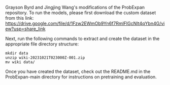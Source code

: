 Grayson Byrd and Jingjing Wang's modifications of the ProbExpan repository. To run the models, please first download the
custom dataset from this link: https://drive.google.com/file/d/1Fzw2EWmOb9Yn6f7RmlFIGcNIt4qYbn4G/view?usp=share_link

Next, run the following commands to extract and create the dataset in the appropriate file directory structure:

```
mkdir data
unzip wiki-20231021T023000Z-001.zip
mv wiki data/
```

Once you have created the dataset, check out the README.md in the ProbExpan-main directory for instructions on pretraining and evaluation.